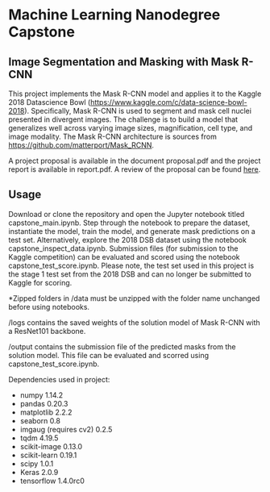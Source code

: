 # Machine Learning Nanodegree Capstone

## Image Segmentation and Masking with Mask R-CNN

This project implements the Mask R-CNN model and applies it to the Kaggle 2018 Datascience Bowl (https://www.kaggle.com/c/data-science-bowl-2018). Specifically, Mask R-CNN is used to segment and mask cell nuclei presented in divergent images. The challenge is to build a model that generalizes well across varying image sizes, magnification, cell type, and image modality. The Mask R-CNN architecture is sources from https://github.com/matterport/Mask_RCNN.

A project proposal is available in the document proposal.pdf and the project report is available in report.pdf. A review of the proposal can be found [here](http://api.getblueshift.com/track?uid=355c927b-7731-47fb-b93f-a76ccb3a9790&mid=0e4ac96d-3463-42e7-89e4-3e808fc47c32&eid=6f154690-7543-4582-9be7-e397af208dbd&txnid=23d2384c-5801-44ee-a94a-8903c49b6402&a=click&redir=https%3A%2F%2Freview.udacity.com%2F%3Futm_medium%3Demail%26utm_campaign%3Dret_000_auto_ndxxx_submission-reviewed%26utm_source%3Dblueshift%26utm_content%3Dreviewsapp-submission-reviewed%23%21%2Freviews%2F1072206).

## Usage

Download or clone the repository and open the Jupyter notebook titled capstone_main.ipynb. Step through the notebook to prepare the dataset, instantiate the model, train the model, and generate mask predictions on a test set. Alternatively, explore the 2018 DSB dataset using the notebook capstone_inspect_data.ipynb. Submission files (for submission to the Kaggle competition) can be evaluated and scored using the notebook capstone_test_score.ipynb. Please note, the test set used in this project is the stage 1 test set from the 2018 DSB and can no longer be submitted to Kaggle for scoring.

*Zipped folders in /data must be unzipped with the folder name unchanged before using notebooks.

/logs contains the saved weights of the solution model of Mask R-CNN with a ResNet101 backbone.

/output contains the submission file of the predicted masks from the solution model. This file can be evaluated and scorred using capstone_test_score.ipynb.

Dependencies used in project:
- numpy			1.14.2
- pandas        	0.20.3
- matplotlib    	2.2.2
- seaborn       	0.8
- imgaug (requires cv2)	0.2.5
- tqdm          	4.19.5
- scikit-image  	0.13.0
- scikit-learn  	0.19.1
- scipy         	1.0.1
- Keras         	2.0.9
- tensorflow    	1.4.0rc0
